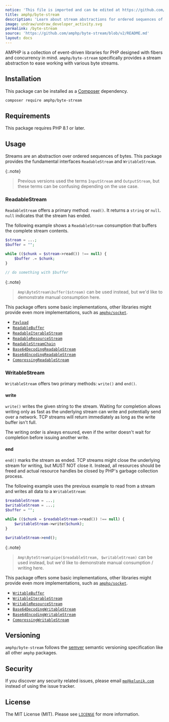 ```yaml
---
notice: 'This file is imported and can be edited at https://github.com/amphp/byte-stream/blob/v2/README.md'
title: amphp/byte-stream
description: 'Learn about stream abstractions for ordered sequences of bytes.'
image: undraw/undraw_developer_activity.svg
permalink: /byte-stream
source: 'https://github.com/amphp/byte-stream/blob/v2/README.md'
layout: docs
---
```

AMPHP is a collection of event-driven libraries for PHP designed with fibers and concurrency in mind.
`amphp/byte-stream` specifically provides a stream abstraction to ease working with various byte streams.

## Installation

This package can be installed as a [Composer](https://getcomposer.org/) dependency.

```bash
composer require amphp/byte-stream
```

## Requirements

This package requires PHP 8.1 or later.

## Usage

Streams are an abstraction over ordered sequences of bytes. This package provides the fundamental interfaces `ReadableStream` and `WritableStream`.

{:.note}
> Previous versions used the terms `InputStream` and `OutputStream`, but these terms can be confusing depending on the use case.

### ReadableStream

`ReadableStream` offers a primary method: `read()`. It returns a `string` or `null`. `null` indicates that the stream has ended.

The following example shows a `ReadableStream` consumption that buffers the complete stream contents.

```php
$stream = ...;
$buffer = "";

while (($chunk = $stream->read()) !== null) {
    $buffer .= $chunk;
}

// do something with $buffer
```

{:.note}
> `Amp\ByteStream\buffer($stream)` can be used instead, but we'd like to demonstrate manual consumption here.

This package offers some basic implementations, other libraries might provide even more implementations, such as [`amphp/socket`](https://github.com/amphp/socket).

* [`Payload`](#Payload)
* [`ReadableBuffer`](#ReadableBuffer)
* [`ReadableIterableStream`](#ReadableIterableStream)
* [`ReadableResourceStream`](#ReadableResourceStream)
* [`ReadableStreamChain`](#ReadableStreamChain)
* [`Base64DecodingReadableStream`](#Base64DecodingReadableStream)
* [`Base64EncodingReadableStream`](#Base64EncodingReadableStream)
* [`CompressingReadableStream`](#CompressingReadableStream)

### WritableStream

`WritableStream` offers two primary methods: `write()` and `end()`.

#### write

`write()` writes the given string to the stream. Waiting for completion allows writing only as fast as the underlying stream can write and potentially send over a network. TCP streams will return immediately as long as the write buffer isn't full.

The writing order is always ensured, even if the writer doesn't wait for completion before issuing another write.

#### end

`end()` marks the stream as ended. TCP streams might close the underlying stream for writing, but MUST NOT close it. Instead, all resources should be freed and actual resource handles be closed by PHP's garbage collection process.

The following example uses the previous example to read from a stream and writes all data to a `WritableStream`:

```php
$readableStream = ...;
$writableStream = ...;
$buffer = "";

while (($chunk = $readableStream->read()) !== null) {
    $writableStream->write($chunk);
}

$writableStream->end();
```

{:.note}
> `Amp\ByteStream\pipe($readableStream, $writableStream)` can be used instead, but we'd like to demonstrate manual consumption / writing here.

This package offers some basic implementations, other libraries might provide even more implementations, such as [`amphp/socket`](https://github.com/amphp/socket).

* [`WritableBuffer`](#WritableBuffer)
* [`WritableIterableStream`](#WritableIterableStream)
* [`WritableResourceStream`](#WritableResourceStream)
* [`Base64DecodingWritableStream`](#Base64DecodingWritableStream)
* [`Base64EncodingWritableStream`](#Base64EncodingWritableStream)
* [`CompressingWritableStream`](#CompressingWritableStream)

## Versioning

`amphp/byte-stream` follows the [semver](http://semver.org/) semantic versioning specification like all other `amphp` packages.

## Security

If you discover any security related issues, please email [`me@kelunik.com`](mailto:me@kelunik.com) instead of using the issue tracker.

## License

The MIT License (MIT). Please see [`LICENSE`](./LICENSE) for more information.
